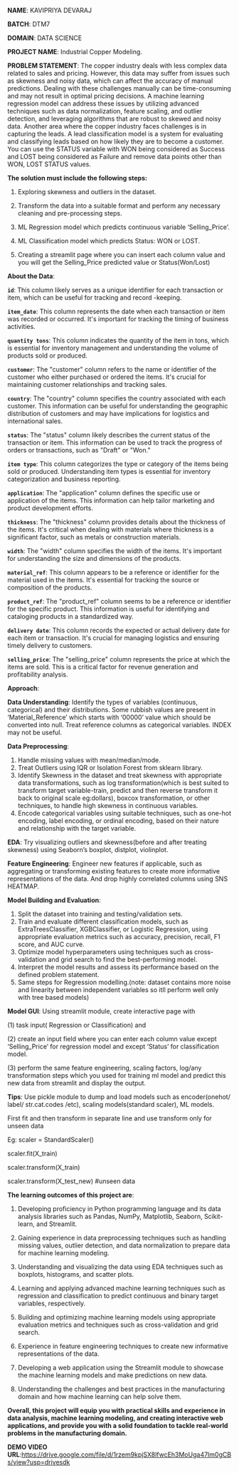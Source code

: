 **NAME**: KAVIPRIYA DEVARAJ

**BATCH**: DTM7

**DOMAIN**: DATA SCIENCE

**PROJECT NAME**: Industrial Copper Modeling.

**PROBLEM STATEMENT**: The copper industry deals with less complex data related to sales and pricing. 
   However, this data may suffer from issues such as skewness and noisy data, which can affect the accuracy of manual predictions. Dealing with these challenges manually can be time-consuming and may not result in optimal pricing decisions. 
   A machine learning regression model can address these issues by utilizing advanced techniques such as data normalization, feature scaling, and outlier detection, and leveraging algorithms that are robust to skewed and noisy data. 
   Another area where the copper industry faces challenges is in capturing the leads. 
   A lead classification model is a system for evaluating and classifying leads based on how likely they are to become a customer. 
   You can use the STATUS variable with WON being considered as Success and LOST being considered as Failure and remove data points other than WON, LOST STATUS values.

**The solution must include the following steps:**

1. Exploring skewness and outliers in the dataset.

2. Transform the data into a suitable format and perform any necessary cleaning and pre-processing steps.

3. ML Regression model which predicts continuous variable ‘Selling_Price’.

4. ML Classification model which predicts Status: WON or LOST.

5. Creating a streamlit page where you can insert each column value and you will get the Selling_Price predicted value or Status(Won/Lost)

**About the Data**:

**`id`**: This column likely serves as a unique identifier for each transaction or item, which can be useful for tracking and record -keeping.

**`item_date`**: This column represents the date when each transaction or item was recorded or occurred. 
    It's important for tracking the timing of business activities.

**`quantity tons`**: This column indicates the quantity of the item in tons, which is essential for inventory management and understanding the volume of products sold or produced.

**`customer`**: The "customer" column refers to the name or identifier of the customer who either purchased or ordered the items. 
    It's crucial for maintaining customer relationships and tracking sales.

**`country`**: The "country" column specifies the country associated with each customer. 
    This information can be useful for understanding the geographic distribution of customers and may have implications for logistics and international sales.

**`status`**: The "status" column likely describes the current status of the transaction or item. 
    This information can be used to track the progress of orders or transactions, such as "Draft" or "Won."

**`item type`**: This column categorizes the type or category of the items being sold or produced. 
    Understanding item types is essential for inventory categorization and business reporting.

**`application`**: The "application" column defines the specific use or application of the items. 
    This information can help tailor marketing and product development efforts.
    
**`thickness`**: The "thickness" column provides details about the thickness of the items. 
     It's critical when dealing with materials where thickness is a significant factor, such as metals or construction materials.
     
**`width`**: The "width" column specifies the width of the items. 
    It's important for understanding the size and dimensions of the products.
 
**`material_ref`**: This column appears to be a reference or identifier for the material used in the items. 
    It's essential for tracking the source or composition of the products.
    
**`product_ref`**: The "product_ref" column seems to be a reference or identifier for the specific product. 
    This information is useful for identifying and cataloging products in a standardized way.
    
**`delivery date`**: This column records the expected or actual delivery date for each item or transaction. 
    It's crucial for managing logistics and ensuring timely delivery to customers.
    
**`selling_price`**: The "selling_price" column represents the price at which the items are sold. 
    This is a critical factor for revenue generation and profitability analysis.

**Approach**: 

**Data Understanding**: Identify the types of variables (continuous, categorical) and their distributions. 
   Some rubbish values are present in ‘Material_Reference’ which starts with ‘00000’ value which should be converted into null. 
   Treat reference columns as categorical variables. INDEX may not be useful.

**Data Preprocessing**: 
   1. Handle missing values with mean/median/mode.
   2. Treat Outliers using IQR or Isolation Forest from sklearn library.
   3. Identify Skewness in the dataset and treat skewness with appropriate data transformations, such as log transformation(which is best suited to transform target variable-train, predict and then reverse transform it back to original scale eg:dollars), boxcox transformation, or other techniques, to handle high skewness in continuous variables.
   4. Encode categorical variables using suitable techniques, such as one-hot encoding, label encoding, or ordinal encoding, based on their nature and relationship with the target variable.

**EDA**: Try visualizing outliers and skewness(before and after treating skewness) using Seaborn’s boxplot, distplot, violinplot.

**Feature Engineering**: Engineer new features if applicable, such as aggregating or transforming existing features to create more informative representations of the data. 
   And drop highly correlated columns using SNS HEATMAP.

**Model Building and Evaluation**:
   1. Split the dataset into training and testing/validation sets.
   2. Train and evaluate different classification models, such as ExtraTreesClassifier, XGBClassifier, or Logistic Regression, using appropriate evaluation metrics such as accuracy, precision, recall, F1 score, and AUC curve.
   3. Optimize model hyperparameters using techniques such as cross-validation and grid search to find the best-performing model.
   4. Interpret the model results and assess its performance based on the defined problem statement.
   5. Same steps for Regression modelling.(note: dataset contains more noise and linearity between independent variables so itll perform well only with tree based models)

**Model GUI**: Using streamlit module, create interactive page with

   (1) task input( Regression or Classification) and 
   
   (2) create an input field where you can enter each column value except ‘Selling_Price’ for regression model and  except ‘Status’ for classification model.
   
   (3) perform the same feature engineering, scaling factors, log/any transformation steps which you used for training ml model and predict this new data from streamlit and display the output.

**Tips**: Use pickle module to dump and load models such as encoder(onehot/ label/ str.cat.codes /etc), scaling models(standard scaler), ML models. 
   
   First fit and then transform in separate line and use transform only for unseen data 
   
   Eg: scaler = StandardScaler()
       
   scaler.fit(X_train)
       
   scaler.transform(X_train)
       
   scaler.transform(X_test_new) #unseen data

**The learning outcomes of this project are**:

  1. Developing proficiency in Python programming language and its data analysis libraries such as Pandas, NumPy, Matplotlib, Seaborn, Scikit-learn, and Streamlit.

  2. Gaining experience in data preprocessing techniques such as handling missing values, outlier detection, and data normalization to prepare data for machine learning modeling.

  3. Understanding and visualizing the data using EDA techniques such as boxplots, histograms, and scatter plots.
  
  4. Learning and applying advanced machine learning techniques such as regression and classification to predict continuous and binary target variables, respectively.
  
  5. Building and optimizing machine learning models using appropriate evaluation metrics and techniques such as cross-validation and grid search.
  
  6. Experience in feature engineering techniques to create new informative representations of the data.
  
  7. Developing a web application using the Streamlit module to showcase the machine learning models and make predictions on new data.
  
  8. Understanding the challenges and best practices in the manufacturing domain and how machine learning can help solve them.

**Overall, this project will equip you with practical skills and experience in data analysis, machine learning modeling, and creating interactive web applications, and provide you with a solid foundation to tackle real-world problems in the manufacturing domain.**

**DEMO VIDEO URL**:https://drive.google.com/file/d/1rzem9kpjSX8lfwcEh3MoUga47Im0gCBs/view?usp=drivesdk























